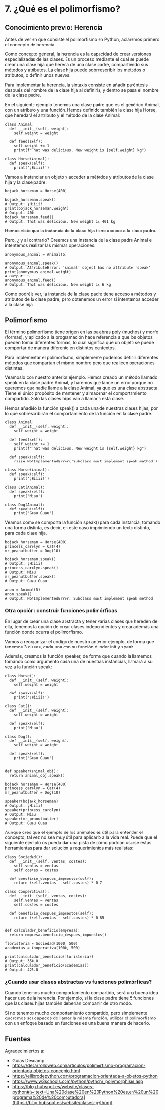 # 7. ¿Qué es el polimorfismo?

## Conocimiento previo: Herencia

Antes de ver en qué consiste el polimorfismo en Python, aclaremos primero el concepto de herencia.&#x20;

Como concepto general, la herencia es la capacidad de crear versiones especializadas de las clases. Es un proceso mediante el cual se puede crear una clase hija que hereda de una clase padre, compartiendo sus métodos y atributos. La clase hija puede sobreescribir los métodos o atributos, o definir unos nuevos.

Para implementar la herencia, la sintaxis consiste en añadir paréntesis después del nombre de la clase hija al definirla, y dentro se pasa el nombre de la clase padre.

En el siguiente ejemplo tenemos una clase padre que es el genérico Animal, con un atributo y una función. Hemos definido también la clase hija Horse, que heredará el artributo y el método de la clase Animal:

```
class Animal:
  def __init__(self, weight):
    self.weight = weight

  def feed(self):
    self.weight += 1
    print(f"That was delicious. New weight is {self.weight} kg")

class Horse(Animal):
  def speak(self):
    print('¡Hiiii!')
```

Vamos a instanciar un objeto y acceder a métodos y atributos de la clase hija y la clase padre:

```
bojack_horseman = Horse(400)

bojack_horseman.speak()
# Output: ¡Hiiii!
print(bojack_horseman.weight)
# Output: 400
bojack_horseman.feed()
# Output: That was delicious. New weight is 401 kg
```

Hemos visto que la instancia de la clase hija tiene acceso a la clase padre.

Pero, ¿ y al contrario? Creemos una instancia de la clase padre Animal e intentemos realizar las mismas operaciones:

```
anonymous_animal = Animal(5)

anonymous_animal.speak()
# Output: AttributeError: 'Animal' object has no attribute 'speak'
print(anonymous_animal.weight)
# Output: 5 
anonymous_animal.feed()
# Output: That was delicious. New weight is 6 kg
```

Como podréis ver, la instancia de la clase padre tiene acceso a métodos y atributos de la clase padre, pero obtenemos un error si intentamos acceder a la clase hija.

## Polimorfismo

El término polimorfismo tiene origen en las palabras poly (muchos) y morfo (formas), y aplicado a la programación hace referencia a que los objetos pueden tomar diferentes formas, lo cual significa que un objeto se puede comportar de manera diferente en distintos contextos.

Para implementar el polimorfismo, simplemente podemos definir diferentes métodos que compartan el mismo nombre pero que realicen operaciones distintas.

Veamoslo con nuestro anterior ejemplo. Hemos creado un método llamado speak en la clase padre Animal, y haremos que lance un error porque no queremos que nadie llame a la clase Animal, ya que es una clase abstracta. Tiene el único propósito de mantener y almacenar el comportamiento compartido. Sólo las clases hijas van a llamar a esta clase.

Hemos añadido la función speak() a cada una de nuestras clases hijas, por lo que sobrescribirán el comportamiento de la función en la clase padre.

```
class Animal:
  def __init__(self, weight):
    self.weight = weight

  def feed(self):
    self.weight += 1
    print(f"That was delicious. New weight is {self.weight} kg")

  def speak(self):
    raise NotImplementedError('Subclass must implement speak method')

class Horse(Animal):
  def speak(self):
    print('¡Hiiii!')

class Cat(Animal):
  def speak(self):
    print('Miau')

class Dog(Animal):
  def speak(self):
    print('Guau Guau')
```

Veamos como se comporta la función speak() para cada instancia, tomando una forma distinta, es decir,  en este caso imprimiendo un texto distinto, para cada clase hija.

```
bojack_horseman = Horse(400)
princess_carolyn = Cat(4)
mr_peanutbutter = Dog(10)

bojack_horseman.speak()
# Output: ¡Hiiii!  
princess_carolyn.speak()
# Output: Miau
mr_peanutbutter.speak()
# Output: Guau Guau

anon = Animal(5)
anon.speak()
# Output: NotImplementedError: Subclass must implement speak method
```

### Otra opción: construir funciones polimórficas

En lugar de crear una clase abstracta y tener varias clases que hereden de ella, tenemos la opción de crear clases independientes y crear además una función donde ocurra el polimorfismo.

Vamos a reorganizar el código de nuestro anterior ejemplo, de forma que tenemos 3 clases, cada una con su función dunder init y speak.

Además, creamos la función speaker, de forma que cuando la llamemos tomando como argumento cada una de nuestras instancias, llamará a su vez a la función speak:

```
class Horse():
  def __init__(self, weight):
    self.weight = weight
    
  def speak(self):
    print('¡Hiiii!')

class Cat():
  def __init__(self, weight):
    self.weight = weight
  
  def speak(self):
    print('Miau')

class Dog():
  def __init__(self, weight):
    self.weight = weight
  
  def speak(self):
    print('Guau Guau')

    
def speaker(animal_obj):
  return animal_obj.speak()

bojack_horseman = Horse(400)
princess_carolyn = Cat(4)
mr_peanutbutter = Dog(10)

speaker(bojack_horseman)
# Output: ¡Hiiii!
speaker(princess_carolyn)
# Output: Miau
speaker(mr_peanutbutter)
# Output: Guau Guau
```

Aunque creo que el ejemplo de los animales es útil para entender el concepto, tal vez no sea muy útil para aplicarlo a la vida real. Puede que el siguiente ejemplo os pueda dar una pista de cómo podrían usarse estas herramientas para dar solución a requerimientos más realistas:

```
class Sociedad():
  def __init__(self, ventas, costes):
    self.ventas = ventas
    self.costes = costes
    
  def beneficio_despues_impuestos(self):
    return (self.ventas - self.costes) * 0.7

class Cooperativa():
  def __init__(self, ventas, costes):
    self.ventas = ventas
    self.costes = costes
  
  def beneficio_despues_impuestos(self):
    return (self.ventas - self.costes) * 0.85

    
def calculador_beneficio(empresa):
  return empresa.beneficio_despues_impuestos()

floristeria = Sociedad(1000, 500)
academias = Cooperativa(1000, 500)

print(calculador_beneficio(floristeria))
# Output: 350.0
print(calculador_beneficio(academias))
# Output: 425.0
```

### ¿Cuando usar clases abstractas vs funciones polimórficas?

Cuando tenemos mucho comportamiento compartido, será una buena idea hacer uso de la herencia. Por ejemplo, si la clase padre tiene 5 funciones que las clases hijas también deberían compartir de otro modo.

Si no tenemos mucho comportamiento compartido, pero simplemente queremos ser capaces de llamar la misma función, utilizar el polimorfismo con un enfoque basado en funciones es una buena manera de hacerlo.

## Fuentes

Agradecimientos a:

* Guías Devcamp
* [https://desarrolloweb.com/articulos/polimorfismo-programacion-orientada-objetos-concepto.html  ](https://desarrolloweb.com/articulos/polimorfismo-programacion-orientada-objetos-concepto.html)
* [https://ellibrodepython.com/programacion-orientada-a-objetos-python  ](https://ellibrodepython.com/programacion-orientada-a-objetos-python)
* [https://www.w3schools.com/python/python\_polymorphism.asp  ](https://www.w3schools.com/python/python\_polymorphism.asp)
* [https://blog.hubspot.es/website/clases-python#:\~:text=Una%20clase%20en%20Python%20es,en%20un%20programa%20de%20computadora](https://blog.hubspot.es/website/clases-python)[  ](https://desarrolloweb.com/articulos/polimorfismo-programacion-orientada-objetos-concepto.html)
